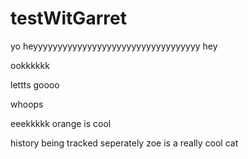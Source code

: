 # testWitGarret
yo
heyyyyyyyyyyyyyyyyyyyyyyyyyyyyyyyyyy
hey

ookkkkkk



lettts goooo


whoops


eeekkkkk
orange is cool


history being tracked seperately
zoe is a really cool cat
